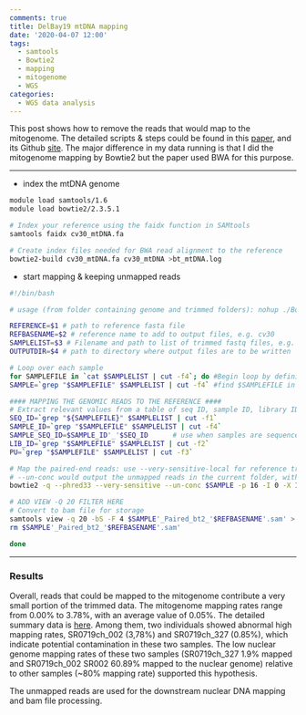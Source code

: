 ```yaml
---
comments: true
title: DelBay19 mtDNA mapping
date: '2020-04-07 12:00'
tags:
  - samtools
  - Bowtie2
  - mapping
  - mitogenome
  - WGS
categories:
  - WGS data analysis
---
```


This post shows how to remove the reads that would map to the mitogenome. The detailed scripts & steps could be found in this [paper](https://research.bangor.ac.uk/portal/files/25243919/SNP_discovery_from_genomic_assemblies_Revised_191216.pdf), and its Github [site](https://github.com/PAMorin/SNPdiscovery). The major difference in my data running is that I did the mitogenome mapping by Bowtie2 but the paper used BWA for this purpose. 

---

- index the mtDNA genome

```sh
module load samtools/1.6 
module load bowtie2/2.3.5.1

# Index your reference using the faidx function in SAMtools  
samtools faidx cv30_mtDNA.fa

# Create index files needed for BWA read alignment to the reference   
bowtie2-build cv30_mtDNA.fa cv30_mtDNA >bt_mtDNA.log   
```
- start mapping & keeping unmapped reads

```sh
#!/bin/bash

# usage (from folder containing genome and trimmed folders): nohup ./Bowtie.sh REFERENCE REFBASENAME SAMPLELIST OUTPUTDIR >& mt_mapping.log

REFERENCE=$1 # path to reference fasta file
REFBASENAME=$2 # reference name to add to output files, e.g. cv30
SAMPLELIST=$3 # Filename and path to list of trimmed fastq files, e.g. samples.list
OUTPUTDIR=$4 # path to directory where output files are to be written

# Loop over each sample
for SAMPLEFILE in `cat $SAMPLELIST | cut -f4`; do #Begin loop by defining SAMPLEFILE as column 4 in $SAMPLELIST file, sample name + "_1_" is trimmed filename
SAMPLE=`grep "$SAMPLEFILE" $SAMPLELIST | cut -f4` #find $SAMPLEFILE in file $SAMPLELIST, then cut column 4 text >> SAMPLE (samplename)

#### MAPPING THE GENOMIC READS TO THE REFERENCE ####
# Extract relevant values from a table of seq ID, sample ID, library ID, and platform unit (here in columns 3, 4, and 2, respectively) for each sequenced library
SEQ_ID=`grep "${SAMPLEFILE}" $SAMPLELIST | cut -f1`
SAMPLE_ID=`grep "$SAMPLEFILE" $SAMPLELIST | cut -f4`
SAMPLE_SEQ_ID=$SAMPLE_ID'_'$SEQ_ID      # use when samples are sequenced in multiple lanes
LIB_ID=`grep "$SAMPLEFILE" $SAMPLELIST | cut -f2`
PU=`grep "$SAMPLEFILE" $SAMPLELIST | cut -f3`

# Map the paired-end reads: use --very-sensitive-local for reference transcriptome and --very-sensitive for reference genome
# --un-conc would output the unmapped reads in the current folder, with extension .1 (forward) and .2 (reverse)
bowtie2 -q --phred33 --very-sensitive --un-conc $SAMPLE -p 16 -I 0 -X 1500 --fr --rg-id $SAMPLE_SEQ_ID --rg SM:$SAMPLE_ID --rg LB:$LIB_ID --rg PU:$PU --rg PL:ILLUMINA -x /scratch/DelBay19/genome/cv30_mtDNA -1 $SAMPLE'_1_AdapterClipped_F_paired.fastq' -2 $SAMPLE'_1_AdapterClipped_R_paired.fastq' -S $SAMPLE'_Paired_bt2_'$REFBASENAME'.sam'

# ADD VIEW -Q 20 FILTER HERE
# Convert to bam file for storage
samtools view -q 20 -bS -F 4 $SAMPLE'_Paired_bt2_'$REFBASENAME'.sam' > $OUTPUTDIR'/'${SAMPLE}'_Paired_bt2_'${REFBASENAME}'.bam'
rm $SAMPLE'_Paired_bt2_'$REFBASENAME'.sam'

done
```
---

### Results

Overall, reads that could be mapped to the mitogenome contribute a very small portion of the trimmed data. The mitogenome mapping rates range from 0.00% to 3.78%, with an average value of 0.05%. The detailed summary data is [here](https://docs.google.com/spreadsheets/d/1VB4okrGUJDNhS5E9hsMUYVGbKtz8guPCs4SPiqKmqL4/edit?usp=sharing). Among them, two individuals showed abnormal high mapping rates, SR0719ch_002 (3,78%) and SR0719ch_327 (0.85%), which indicate potential contamination in these two samples. The low nuclear genome mapping rates of these two samples (SR0719ch_327 1.9% mapped and SR0719ch_002 SR002 60.89% mapped to the nuclear genome) relative to other samples (~80% mapping rate) supported this hypothesis.

The unmapped reads are used for the downstream nuclear DNA mapping and bam file processing. 





